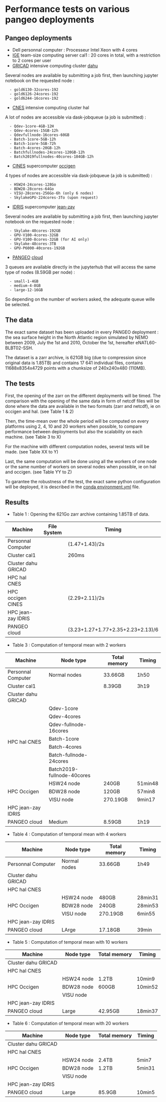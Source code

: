 # Performance tests on various pangeo deployments

## Pangeo deployments

  - Dell personnal computer : Processeur Intel Xeon with 4 cores
  - [IGE](http://www.ige-grenoble.fr/) team-size computing server cal1 : 20 cores in total, with a restriction to 2 cores per user
  - [GRICAD](https://gricad-doc.univ-grenoble-alpes.fr/) intensive computing cluster [dahu](https://gricad-doc.univ-grenoble-alpes.fr/hpc/description/)
  
Several nodes are available by submitting a job first, then launching jupyter notebook on the requested node :

      - gold6130-32cores-192
      - gold6126-24cores-192
      - gold6244-16cores-192
      
  - [CNES](https://cnes.fr/fr/) intensive computing cluster hal
  
 A lot of nodes are accessible via dask-jobqueue (a job is submitted) :
 
      - Qdev-1core-4GB-12H
      - Qdev-4cores-15GB-12h
      - Qdevfullnode-16cores-60GB
      - Batch-1core-5GB-12h
      - Batch-1core-5GB-72h
      - Batch-4cores-20GB-12h
      - Batchfullnodes-24cores-120GB-12h
      - Batch2019fullnodes-40cores-184GB-12h
      
  - [CINES](https://www.cines.fr/) supercomputer [occigen](https://www.cines.fr/calcul/materiels/occigen/)
  
 4 types of nodes are accessible via dask-jobqueue (a job is submitted) :
 
      - HSW24-24cores-128Go
      - BDW28-28cores-64Go
      - VISU-28cores-256Go-6h (only 6 nodes)
      - SkylakeGPU-224cores-3To (upon request)
      
  - [IDRIS](http://www.idris.fr/info/missions.html) supercomputer [jean-zay](http://www.idris.fr/jean-zay/)
  
  Several nodes are available by submitting a job first, then launching jupyter notebook on the requested node :

      - Skylake-40cores-192GB
      - GPU-V100-4cores-32GB
      - GPU-V100-8cores-32GB (for AI only)
      - Skylake-48cores-3TB
      - GPU-P6000-40cores-192GB
      
  - [PANGEO](https://pangeo.io/index.html) [cloud](https://pangeo.io/deployments.html)
  
  3 queues  are available directly in the jupyterhub that will access the same type of nodes (8.59GB per node) :
  
      - small-1-4GB
      - medium-4-8GB
      - large-12-16GB
      
So depending on the number of workers asked, the adequate queue wille be selected.

## The data

The exact same dataset has been uploaded in every PANGEO deployment : the sea surface height in the North Atlantic 
region simulated by NEMO between 2009, July the 1st and 2010, October the 1st, hereafter eNATL60-BLBT02-SSH. 

The dataset is a zarr archive, is 621GB big (due to compression since original data is 1.85TB) and contains 17 641 individual files, contains 11688x8354x4729 points with a chunksize of 240x240x480 (110MB).

## The tests

First, the opening of the zarr on the different deployments will be timed. The comparison with the opening of the same data in form of netcdf files will be done where the data are available in the two formats (zarr and netcdf), ie on occigen and hal. (see Table 1 & 2)

Then, the time-mean over the whole period will be computed on every platforms using 2, 4, 10 and 20 workers when possible, to compare performance between deployments but also the scalability on each machine. (see Table 3 to X)

For the machine with different computation nodes, several tests will be made. (see Table XX to Y)

Last, the same computation will be done using all the workers of one node or the same number of workers on several nodes when possible, ie on hal and occigen. (see Table YY to Z)

To garantee the robustness of the test, the exact same python configuration will be deployed, it is described in the [conda environment.yml](https://github.com/AurelieAlbert/perf-pangeo-deployments/blob/master/conda/environment.yml) file.



## Results

- Table 1 : Opening the 621Go zarr archive containing 1.85TB of data.

<table>
    <thead>
        <tr>
            <th>Machine</th>
            <th>File System</th>
            <th>Timing</th>
        </tr>
    </thead>
    <tbody>
        <tr>
             <td>Personnal Computer</td>
             <td></td>
             <td>(1.47+1.43)/2s</td>
        </tr>
        <tr>
            <td>Cluster cal1</td>
            <td></td>
            <td>260ms</td>
        </tr>
        <tr>
            <td>Cluster dahu GRICAD</td>
            <td></td>
            <td></td>
        </tr>
        <tr>
            <td>HPC hal CNES</td>
            <td></td>
            <td></td>
        </tr>
        <tr>
            <td>HPC occigen CINES</td>
            <td></td>
            <td>(2.29+2.11)/2s</td>
        </tr>
        <tr>
            <td>HPC jean-zay IDRIS</td>
            <td></td>
            <td></td>
        </tr>
        <tr>
            <td>PANGEO cloud</td>
            <td></td>
            <td>(3.23+1.27+1.77+2.35+2.23+2.13)/6</td>
        </tr>
    </tbody>
</table>

- Table 3 : Computation of temporal mean with 2 workers

<table>
    <thead>
        <tr>
            <th>Machine</th>
            <th>Node type</th>
            <th>Total memory</th>
            <th>Timing</th>
        </tr>
    </thead>
    <tbody>
        <tr>
             <td>Personnal Computer</td>
             <td>Normal nodes</td>
             <td>33.66GB</td>
             <td>1h50</td>
      </tr>
       <tr>
            <td>Cluster cal1</td>
            <td><Normal nodes/td>
            <td>8.39GB</td>
            <td>3h19</td>
        </tr>
        <tr>
            <td>Cluster dahu GRICAD</td>
            <td></td>
            <td></td>
            <td></td>
        </tr>
        <tr>
            <td rowspan="7" scope="rowgroup">HPC hal CNES</td>
            <td>Qdev-1core</td>
            <td></td>
            <td></td>
        </tr>
         <tr>
            <td>Qdev-4cores</td>
            <td></td>
            <td></td>
        </tr>
         <tr>
            <td>Qdev-fullnode-16cores</td>
            <td></td>
            <td></td>
        </tr>
         <tr>
            <td>Batch-1core</td>
            <td></td>
            <td></td>
        </tr>
         <tr>
            <td>Batch-4cores</td>
            <td></td>
            <td></td>
        </tr>
         <tr>
            <td>Batch-fullnode-24cores</td>
            <td></td>
            <td></td>
        </tr>
         <tr>
            <td>Batch2019-fullnode-40cores</td>
            <td></td>
            <td></td>
        </tr>
       <tr>
             <td rowspan="3" scope="rowgroup">HPC Occigen</td>
             <td> HSW24 node </td>
             <td>240GB</td>
             <td>51min48</td>
      </tr>
      <tr>
             <td> BDW28 node </td>
             <td>120GB</td>
             <td>57min8</td>
       </tr>
       <tr>
             <td> VISU node </td>
             <td>270.19GB</td>
             <td>9min17</td>
       </tr>
       <tr>
            <td>HPC jean-zay IDRIS</td>
            <td></td>
            <td></td>
            <td></td>
        </tr>
        <tr>
            <td>PANGEO cloud</td>
            <td> Medium </td>
            <td>8.59GB</td>
            <td>1h19</td>
        </tr>
     </tbody>
</table>

- Table 4 : Computation of temporal mean with 4 workers

<table>
    <thead>
        <tr>
            <th>Machine</th>
            <th>Node type</th>
            <th>Total memory</th>
            <th>Timing</th>
        </tr>
    </thead>
    <tbody>
        <tr>
             <td>Personnal Computer</td>
             <td> Normal nodes</td>
             <td>33.66GB</td>
             <td>1h49</td>
      </tr>
        <tr>
            <td>Cluster dahu GRICAD</td>
            <td></td>
            <td></td>
            <td></td>
        </tr>
        <tr>
            <td>HPC hal CNES</td>
            <td></td>
            <td></td>
            <td></td>
        </tr>
        <tr>
             <td rowspan="3" scope="rowgroup">HPC Occigen</td>
             <td> HSW24 node </td>
             <td>480GB</td>
             <td>28min31</td>
      </tr>
      <tr>
             <td> BDW28 node </td>
             <td>240GB</td>
             <td>28min53</td>
       </tr>
       <tr>
             <td> VISU node </td>
             <td>270.19GB</td>
             <td>6min55</td>
       </tr>
       <tr>
            <td>HPC jean-zay IDRIS</td>
            <td></td>
            <td></td>
            <td></td>
        </tr>
        <tr>
            <td>PANGEO cloud</td>
            <td> LArge </td>
            <td>17.18GB</td>
            <td>39min</td>
        </tr>
    </tbody>
</table>

- Table 5 : Computation of temporal mean with 10 workers

<table>
    <thead>
        <tr>
            <th>Machine</th>
            <th>Node type</th>
            <th>Total memory</th>
            <th>Timing</th>
        </tr>
    </thead>
    <tbody>
         <tr>
            <td>Cluster dahu GRICAD</td>
            <td></td>
            <td></td>
            <td></td>
        </tr>
        <tr>
            <td>HPC hal CNES</td>
            <td></td>
            <td></td>
            <td></td>
        </tr>
        <tr>
             <td rowspan="3" scope="rowgroup">HPC Occigen</td>
             <td> HSW24 node </td>
             <td>1.2TB</td>
             <td>10min9</td>
      </tr>
      <tr>
             <td> BDW28 node </td>
             <td>600GB</td>
             <td>10min52</td>
       </tr>
       <tr>
             <td> VISU node </td>
             <td></td>
             <td></td>
       </tr>
       <tr>
            <td>HPC jean-zay IDRIS</td>
            <td></td>
            <td></td>
            <td></td>
        </tr>
        <tr>
            <td>PANGEO cloud</td>
            <td> Large </td>
            <td>42.95GB</td>
            <td>18min37</td>
        </tr>
    </tbody>
</table>

- Table 6 : Computation of temporal mean with 20 workers

<table>
    <thead>
        <tr>
            <th>Machine</th>
            <th>Node type</th>
            <th>Total memory</th>
            <th>Timing</th>
        </tr>
    </thead>
    <tbody>
         <tr>
            <td>Cluster dahu GRICAD</td>
            <td></td>
            <td></td>
            <td></td>
        </tr>
        <tr>
            <td>HPC hal CNES</td>
            <td></td>
            <td></td>
            <td></td>
        </tr>
        <tr>
             <td rowspan="3" scope="rowgroup">HPC Occigen</td>
             <td> HSW24 node </td>
             <td>2.4TB</td>
             <td>5min7</td>
      </tr>
      <tr>
             <td> BDW28 node </td>
             <td>1.2TB</td>
             <td>5min31</td>
       </tr>
       <tr>
             <td> VISU node </td>
             <td></td>
             <td></td>
       </tr>
       <tr>
            <td>HPC jean-zay IDRIS</td>
            <td></td>
            <td></td>
            <td></td>
        </tr>
        <tr>
            <td>PANGEO cloud</td>
            <td> Large </td>
            <td>85.9GB</td>
            <td>10min5</td>
        </tr>
    </tbody>
</table>
